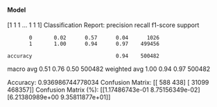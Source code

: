 #### Model
[1 1 1 ... 1 1 1]
Classification Report:
              precision    recall  f1-score   support

           0       0.02      0.57      0.04      1026
           1       1.00      0.94      0.97    499456

    accuracy                           0.94    500482
   macro avg       0.51      0.76      0.50    500482
weighted avg       1.00      0.94      0.97    500482

Accuracy: 0.936986744778034
Confusion Matrix:
[[   588    438]
 [ 31099 468357]]
Confusion Matrix (%):
[[1.17486743e-01 8.75156349e-02]
 [6.21380989e+00 9.35811877e+01]]
